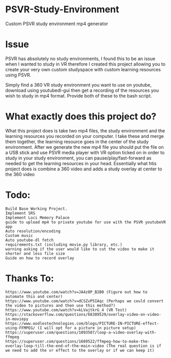 # PSVR-Study-Environment
Custom PSVR study environment mp4 generator

# Issue
PSVR has absolutely no study environments, I found this to be an issue when I wanted to study in VR therefore I created this project allowing you to create your very own custom studyspace with custom learning resources using PSVR.

Simply find a 360 VR study environment you want to use on youtube, download using youtubedl-gui then get a recording of the resources you wish to study in mp4 format. Provide both of these to the bash script.

# What exactly does this project do?

What this project does is take two mp4 files, the study environment and the learning resources you recorded on your computer. I take these and merge them together, the learning resource goes in the center of the study environment. After we generate the new mp4 file you should put the file on a USB stick and use PSVR media player with VR option ticked on in order to study in your study environment, you can pause/play/fast-forward as needed to get the learning resources in your head. Essentially what htis project does is combine a 360 video and adds a study overlay at center to the 360 video

# Todo:
```
Build Base Working Project.
Implement SRS
Implement Loci Memory Palace
guide to upload mp4 to private youtube for use with the PSVR youtubeVR app
Auto resolution/encoding
Custom music
Auto youtube-dl fetch
requirements.txt (including movie.py library, etc.)
warning asking if the user would like to cut the video to make it shorter and less file size
Guide on how to record overlay
```
# Thanks To:
```
https://www.youtube.com/watch?v=JA4z8P_B2B0 (Figure out how to automate this and center)
https://www.youtube.com/watch?v=dCSZvP5IAqc (Perhaps we could convert the video to pictures and then use this method?)
https://www.youtube.com/watch?v=kLVajtkrG_4 (VR Test)
https://stackoverflow.com/questions/68389529/overlay-video-on-video-in-moviepy
https://www.oodlestechnologies.com/blogs/PICTURE-IN-PICTURE-effect-using-FFMPEG/ (I will opt for a picture in picture setup)
https://superuser.com/questions/1093507/loop-a-video-overlay-with-ffmpeg
https://superuser.com/questions/1689522/ffmpeg-how-to-make-the-overlay-loop-till-the-end-of-the-main-video (The real question is if we need to add the vr effect to the overlay or if we can keep it)
```
